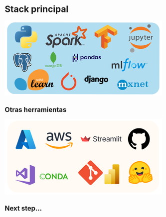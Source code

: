 # **Stack principal**

![Stack](images\stack1.png)

## **Otras herramientas**

![Stack2](images/stack2.png)

## **Next step...**